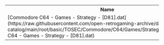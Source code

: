 <table>
<tr><th>Name</th><th>Size</th></tr>
<tr><td>
[Commodore C64 - Games - Strategy - [D81].dat](https://raw.githubusercontent.com/open-retrogaming-archive/dat-catalog/main/root/basic/TOSEC/Commodore/C64/Games/Strategy/[D81]/Commodore C64 - Games - Strategy - [D81].dat)
</td><td>2356</td></tr>
</table>
